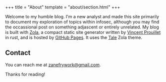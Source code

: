 +++
title = "About"
template = "about/section.html"
+++

Welcome to my humble blog. I'm a new analyst and made this site primarily to document
my exploration of topics within infosec, although you may find the occassional post on
something adjascent or entirely unrelated. My blog is built with [Zola](https://www.getzola.org),
a compact static site generator written by [Vincent Prouillet](https://www.vincentprouillet.com/) in rust,
and is hosted by [GitHub Pages](https://pages.github.com). It uses the
[Tale](https://www.getzola.org/themes/tale-zola/) Zola theme.

## Contact

You can reach me at [zanefrywork@gmail.com](mailto://zanefrywork@gmail.com).

Thanks for reading!
